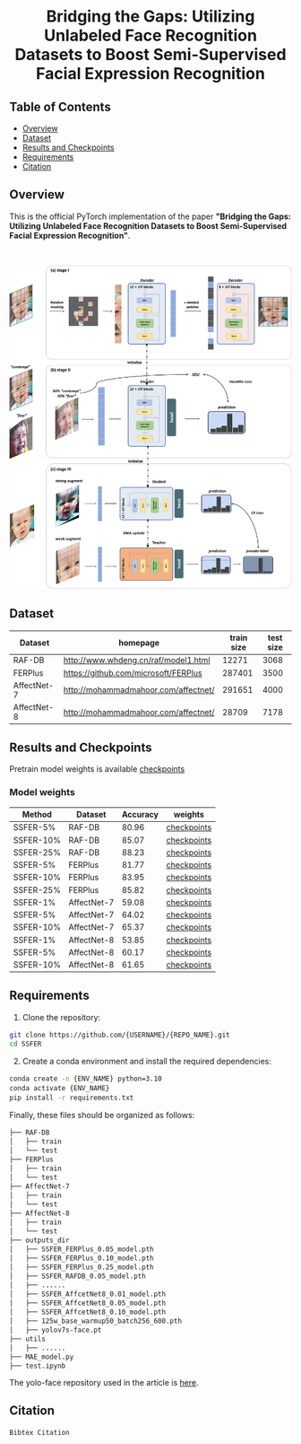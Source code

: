 <div align="center">    
 
# Bridging the Gaps: Utilizing Unlabeled Face Recognition Datasets to Boost Semi-Supervised Facial Expression Recognition     


</div>

## Table of Contents
- [Overview](#overview)
- [Dataset](#dataset)
- [Results and Checkpoints](#results-and-checkpoints)
- [Requirements](#requirements)
- [Citation](#citation)
 
## Overview   
This is the official PyTorch implementation of the paper __"Bridging the Gaps: Utilizing Unlabeled Face Recognition Datasets to Boost Semi-Supervised Facial Expression Recognition"__.

<br/>

![Teaser image](./figures/pipeline2.jpg)




## Dataset

| Dataset                         | homepage     | train size | test size |
|---------------------------------|--------------|------------|-----------|
| RAF-DB                          | http://www.whdeng.cn/raf/model1.html    | 12271      | 3068|
| FERPlus                         | https://github.com/microsoft/FERPlus    | 287401     | 3500|
| AffectNet-7                     | http://mohammadmahoor.com/affectnet/    | 291651     | 4000|
| AffectNet-8                     | http://mohammadmahoor.com/affectnet/    | 28709      | 7178|




## Results and Checkpoints

Pretrain model weights is available [checkpoints](https://huggingface.co/hfchloe/SSFER/blob/main/125w_base_warmup50_batch256_600.pth)

### Model weights
| Method                          |  Dataset  |    Accuracy  | weights |                                       
|---------------------------------|-----------|--------------|---------|
| SSFER-5%                        |  RAF-DB   |     80.96         |[checkpoints](https://huggingface.co/hfchloe/SSFER/blob/main/SSFER_RAFDB_0.05_model.pth) | 
| SSFER-10%                       |  RAF-DB   |     85.07         |[checkpoints](https://huggingface.co/hfchloe/SSFER/blob/main/SSFER_RAFDB_0.10_model.pth) | 
| SSFER-25%                       |  RAF-DB   |     88.23         |[checkpoints](https://huggingface.co/hfchloe/SSFER/blob/main/SSFER_RAFDB_0.25_model.pth) | 
| SSFER-5%                        |  FERPlus  |     81.77         |[checkpoints](https://huggingface.co/hfchloe/SSFER/blob/main/SSFER_FERPlus_0.05_model.pth) | 
| SSFER-10%                       |  FERPlus  |     83.95         |[checkpoints](https://huggingface.co/hfchloe/SSFER/blob/main/SSFER_FERPlus_0.10_model.pth) | 
| SSFER-25%                       |  FERPlus  |     85.82         |[checkpoints](https://huggingface.co/hfchloe/SSFER/blob/main/SSFER_FERPlus_0.25_model.pth) | 
| SSFER-1%                        |AffectNet-7|     59.08         |[checkpoints](https://huggingface.co/hfchloe/SSFER/blob/main/SSFER_AffectNet7_0.01_model.pth) | 
| SSFER-5%                        |AffectNet-7|     64.02         |[checkpoints](https://huggingface.co/hfchloe/SSFER/blob/main/SSFER_AffectNet7_0.05_model.pth) | 
| SSFER-10%                       |AffectNet-7|     65.37         |[checkpoints](https://huggingface.co/hfchloe/SSFER/blob/main/SSFER_AffectNet7_0.10_model.pth) | 
| SSFER-1%                        |AffectNet-8|     53.85         |[checkpoints](https://huggingface.co/hfchloe/SSFER/blob/main/SSFER_AffectNet8_0.01_model.pth) | 
| SSFER-5%                        |AffectNet-8|     60.17         |[checkpoints](https://huggingface.co/hfchloe/SSFER/blob/main/SSFER_AffectNet8_0.05_model.pth) | 
| SSFER-10%                       |AffectNet-8|     61.65         |[checkpoints](https://huggingface.co/hfchloe/SSFER/blob/main/SSFER_AffectNet8_0.10_model.pth) | 



## Requirements
1. Clone the repository:
 ```bash
 git clone https://github.com/{USERNAME}/{REPO_NAME}.git
 cd SSFER
 ```

2. Create a conda environment and install the required dependencies:
```bash
conda create -n {ENV_NAME} python=3.10
conda activate {ENV_NAME}
pip install -r requirements.txt
```
Finally, these files should be organized as follows:

```text
├── RAF-DB
│   ├── train
│   └── test
├── FERPlus
│   ├── train
│   └── test
├── AffectNet-7
│   ├── train
│   └── test
├── AffectNet-8
│   ├── train
│   └── test
├── outputs_dir
│   ├── SSFER_FERPlus_0.05_model.pth
│   ├── SSFER_FERPlus_0.10_model.pth
│   ├── SSFER_FERPlus_0.25_model.pth
│   ├── SSFER_RAFDB_0.05_model.pth
│   ├── ......
│   ├── SSFER_AffcetNet8_0.01_model.pth
│   ├── SSFER_AffcetNet8_0.05_model.pth
│   ├── SSFER_AffcetNet8_0.10_model.pth
│   ├── 125w_base_warmup50_batch256_600.pth
│   ├── yolov7s-face.pt
├── utils
│   ├── ......
├── MAE_model.py
├── test.ipynb
```

The yolo-face repository used in the article is [here](https://github.com/derronqi/yolov7-face). 




## Citation
```
Bibtex Citation
```